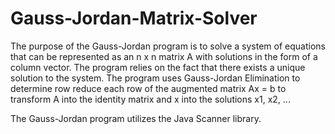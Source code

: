 # Gauss-Jordan-Matrix-Solver

The purpose of the Gauss-Jordan program is to solve a system of equations
that can be represented as an n x n matrix A with solutions in the form of a column vector.
The program relies on the fact that there exists a unique solution to the system. The program
uses Gauss-Jordan Elimination to determine row reduce each row of the augmented matrix Ax = b
to transform A into the identity matrix and x into the solutions x1, x2, ...

The Gauss-Jordan program utilizes the Java Scanner library.
